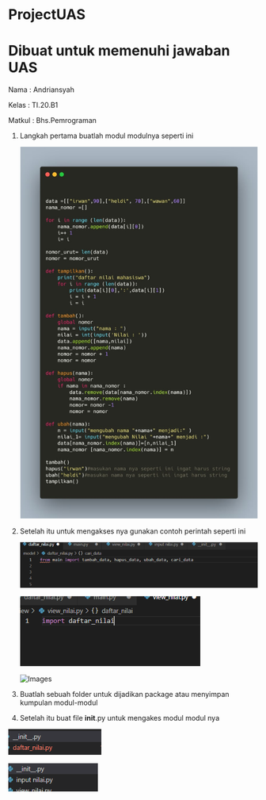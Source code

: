 # ProjectUAS

# Dibuat untuk memenuhi jawaban UAS 

Nama : Andriansyah

Kelas : TI.20.B1

Matkul : Bhs.Pemrograman



1. Langkah pertama buatlah modul modulnya seperti ini
     
     ![Images](picture/main.jpg)

2. Setelah itu untuk mengakses nya gunakan contoh perintah seperti ini 
  
    ![Images](picture/daftarnilai.png)

    ![Images](picture/viewnilai.png)

    ![Images](picture/inputniali.png)


3. Buatlah sebuah folder untuk dijadikan package atau menyimpan kumpulan modul-modul

4. Setelah itu buat file __init__.py untuk mengakes modul modul nya

  ![Images](picture/init.png)

  
![Images](picture/initview.png)




